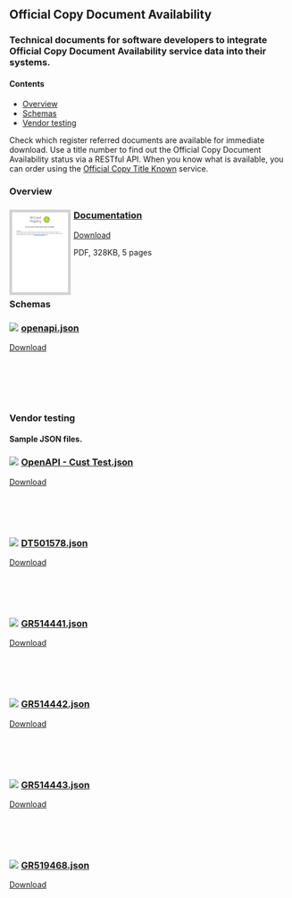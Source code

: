 ## Official Copy Document Availability

### Technical documents for software developers to integrate Official Copy Document Availability service data into their systems.

#### Contents
- [Overview](#overview)
- [Schemas](#schemas)
- [Vendor testing](#vendor-testing)

Check which register referred documents are available for immediate download. Use a title number to find out the Official Copy Document Availability status via a RESTful API. When you know what is available, you can order using the [Official Copy Title Known](/pages/services/OC.html) service.

### Overview

<h3><a href="../../pdfs/services/OCDA_Documentation.pdf">
<img style="float: left; margin: 0px 5px 0px 0px;  border:5px solid LightGrey;" src="../../images/thumbnail/OCDA_Documentation.pdf.png"></a>
<a href="../../pdfs/services/OCDA_Documentation.pdf">Documentation</a></h3>
<a download="OCDA_Documentation.pdf" href="../../pdfs/services/OCDA_Documentation.pdf">Download</a>

PDF, 328KB, 5 pages
<br />
<br />
<br />
<br />

### Schemas

<h3><a href="../../json/openapi.json">
<img style="float: left; margin: 0px 5px 0px 0px" src="../../images/thumbnail/file.png"></a> 
<a href="../../json/openapi.json">openapi.json</a></h3>
<a download="openapi.json" href="../../json/openapi.json">Download</a>
<br />
<br />
<br />
<br />
<br />
<br />

### Vendor testing

#### Sample JSON files.

<h3><a href="../../json/OpenAPI - Cust Test.json">
<img style="float: left; margin: 0px 5px 0px 0px" src="../../images/thumbnail/file.png"></a> 
<a href="../../json/OpenAPI - Cust Test.json">OpenAPI - Cust Test.json</a></h3>
<a download="OpenAPI - Cust Test.json" href="../../json/OpenAPI - Cust Test.json">Download</a>
<br />
<br />
<br />
<br />
<br />
<h3><a href="../../json/DT501578.json">
<img style="float: left; margin: 0px 5px 0px 0px" src="../../images/thumbnail/file.png"></a> 
<a href="../../json/DT501578.json">DT501578.json</a></h3>
<a download="DT501578.json" href="../../json/DT501578.json">Download</a>
<br />
<br />
<br />
<br />
<br />
<h3><a href="../../json/GR514441.json">
<img style="float: left; margin: 0px 5px 0px 0px" src="../../images/thumbnail/file.png"></a> 
<a href="../../json/GR514441.json">GR514441.json</a></h3>
<a download="GR514441.json" href="../../json/GR514441.json">Download</a>
<br />
<br />
<br />
<br />
<br />
<h3><a href="../../json/GR514442.json">
<img style="float: left; margin: 0px 5px 0px 0px" src="../../images/thumbnail/file.png"></a> 
<a href="../../json/GR514442.json">GR514442.json</a></h3>
<a download="GR514442.json" href="../../json/GR514442.json">Download</a>
<br />
<br />
<br />
<br />
<br />
<h3><a href="../../json/GR514443.json">
<img style="float: left; margin: 0px 5px 0px 0px" src="../../images/thumbnail/file.png"></a> 
<a href="../../json/GR514443.json">GR514443.json</a></h3>
<a download="GR514443.json" href="../../json/GR514443.json">Download</a>
<br />
<br />
<br />
<br />
<br />
<h3><a href="../../json/GR519468.json">
<img style="float: left; margin: 0px 5px 0px 0px" src="../../images/thumbnail/file.png"></a> 
<a href="../../json/GR519468.json">GR519468.json</a></h3>
<a download="GR519468.json" href="../../json/GR519468.json">Download</a>